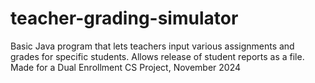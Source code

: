 # teacher-grading-simulator
Basic Java program that lets teachers input various assignments and grades for specific students. Allows release of student reports as a file. Made for a Dual Enrollment CS Project, November 2024
